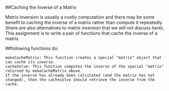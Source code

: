 ##Caching the Inverse of a Matrix

Matrix inversion is usually a costly computation and there may be some benefit to caching the inverse of a matrix rather than
 compute it repeatedly (there are also alternatives to matrix inversion that we will not discuss here). This assignment is to write a 
pair of functions that cache the inverse of a matrix.

##following functions do:

    makeCacheMatrix: This function creates a special "matrix" object that can cache its inverse.
    cacheSolve: This function computes the inverse of the special "matrix" returned by makeCacheMatrix above. 
	If the inverse has already been calculated (and the matrix has not changed), then the cachesolve should retrieve the inverse from the cache.